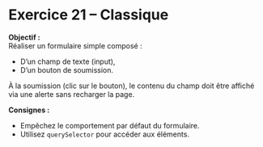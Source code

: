 # Exercice 21 – Classique

**Objectif :**  
Réaliser un formulaire simple composé :

- D’un champ de texte (input),
- D’un bouton de soumission.

À la soumission (clic sur le bouton), le contenu du champ doit être affiché via une alerte sans recharger la page.

**Consignes :**

- Empêchez le comportement par défaut du formulaire.
- Utilisez `querySelector` pour accéder aux éléments.
